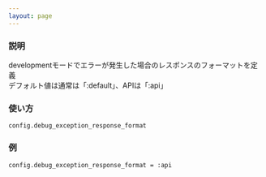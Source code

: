 ```yaml
---
layout: page
---
```

### 説明
developmentモードでエラーが発生した場合のレスポンスのフォーマットを定義  
デフォルト値は通常は「:default」、APIは「:api」

### 使い方
    config.debug_exception_response_format

### 例
    config.debug_exception_response_format = :api